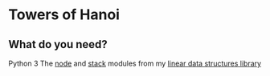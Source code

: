 # Towers of Hanoi

## What do you need?

Python 3
The [node](https://github.com/nataliabu/linear_data_structures/blob/main/node.py) and [stack](https://github.com/nataliabu/linear_data_structures/blob/main/stack.py) modules from my [linear data structures library](https://github.com/nataliabu/linear_data_structures)

